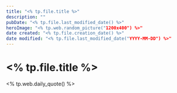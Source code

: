```yaml
---
title: "<% tp.file.title %>"
description: ""
pubDate: "<% tp.file.last_modified_date() %>"
heroImage: "<% tp.web.random_picture("1200x400") %>"
date created: "<% tp.file.creation_date() %>"
date modified: "<% tp.file.last_modified_date("YYYY-MM-DD") %>"
---
```


# <% tp.file.title %>

<% tp.web.daily_quote() %>
